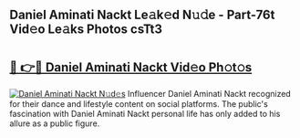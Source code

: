 ## Daniel Aminati Nackt Le𝚊k𝚎d N𝚞𝚍e - Part-76t Vid𝚎o Le𝚊ks Photos csTt3

# <h2><a href="http://fb5adg.evod.top/?m=Daniel+Aminati+Nackt">🔗 👉🔴 Daniel Aminati Nackt Vid𝚎o Ph𝚘t𝚘s</a></h2>

[![Daniel Aminati Nackt N𝚞d𝚎s](https://i.imgur.com/8V9OHl7.gif)](http://fb5adg.evod.top/?m=Daniel+Aminati+Nackt)
Influencer Daniel Aminati Nackt recognized for their dance and lifestyle content on social platforms. The public's fascination with Daniel Aminati Nackt personal life has only added to his allure as a public figure. 
